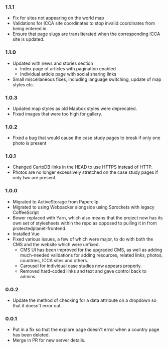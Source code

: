 ### 1.1.1
* Fix for sites not appearing on the world map
* Validations for ICCA site coordinates to stop invalid coordinates from being entered in.
* Ensure that page slugs are transliterated when the corresponding ICCA site is updated. 

### 1.1.0
* Updated with news and stories section 
    - Index page of articles with pagination enabled
    - Individual article page with social sharing links
* Small miscellaneous fixes, including language switching, update of map styles etc.

### 1.0.3
* Updated map styles as old Mapbox styles were deprecated.
* Fixed images that were too high for gallery. 

### 1.0.2

* Fixed a bug that would cause the case study pages to break if only one photo is present

### 1.0.1

* Changed CartoDB links in the HEAD to use HTTPS instead of HTTP.
* Photos are no longer excessively stretched on the case study pages if only two are present.

### 1.0.0 

* Migrated to ActiveStorage from Paperclip
* Migrated to using Webpacker alongside using Sprockets with legacy CoffeeScript
* Bower replaced with Yarn, which also means that the project now has its own set of stylesheets within the repo as opposed to pulling it in from protectedplanet-frontend.
* Installed Vue
* Fixed various issues, a few of which were major, to do with both the CMS and the website which were unfixed.
    - CMS UI has been improved for the upgraded CMS, as well as adding much-needed validations for adding resources, related links, photos, countries, ICCA sites and others.
    - Carousel for individual case studies now appears properly.
    - Removed hard-coded links and text and gave control back to admins.

### 0.0.2

* Update the method of checking for a data attribute on a dropdown so that it doesn't error out.

### 0.0.1

* Put in a fix so that the explore page doesn't error when a country page has been deleted.
* Merge in PR for new server details.